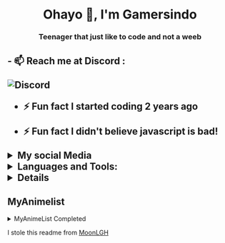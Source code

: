 <h1 align="center">Ohayo 👋, I'm Gamersindo</h1>
<h3 align="center">Teenager that just like to code and not a weeb</h3>


<h2> - 📫 Reach me at Discord : 
   
![Discord](https://lanyard.cnrad.dev/api/694370838719234151?idleMessage=Hello&20there!)
- ⚡ Fun fact **I started coding 2 years ago**

- ⚡ Fun fact **I didn't believe javascript is bad!**
<details>
    <summary>My social Media</summary>
    <p align="left">
      <p>Nothing yet!</p>
    </p>
</details>

<details>
    <summary align="left">Languages and Tools:</summary> <a
        href="https://nodejs.org" target="_blank"> <img
            src="https://raw.githubusercontent.com/devicons/devicon/master/icons/nodejs/nodejs-original-wordmark.svg"
            alt="nodejs" width="40" height="40" /> </a> <a href="https://www.python.org" target="_blank"> <img
            src="https://raw.githubusercontent.com/devicons/devicon/master/icons/python/python-original.svg"
            alt="python" width="40" height="40" /> </a> <a href="https://reactjs.org/" target="_blank"> <img
            src="https://raw.githubusercontent.com/devicons/devicon/master/icons/react/react-original-wordmark.svg"
            alt="react" width="40" height="40" /> </a> <a href="https://www.typescriptlang.org/" target="_blank">
  </details>
    
<details>
    <summary align="left">My accomplishments:</summary>
  <hr>
    <h2>Stats at github</h2>
    <img src="https://github-readme-stats.vercel.app/api?username=gamersindo1223&show_icons=true&theme=tokyonight" alt="Gamersindo"></a>
    <h2>Made my first api!</h2>
    <img src="https://github-readme-stats.vercel.app/api/pin/?username=gamersindo1223&repo=Api-genshincodelist" alt="Gamersindo"></a>
  </details>
 <h2>MyAnimelist</h2>
 <!-- MAL_ANIMECOMPLETED:GRID -->
 <details>
<summary align="left">MyAnimeList Completed</summary><img height="200px" width="150px" title="Assassination Classroom (Ansatsu Kyoushitsu)" src="https://cdn.myanimelist.net/images/anime/5/75639.jpg"><img height="200px" width="150px" title="Assassination Classroom Second Season (Ansatsu Kyoushitsu 2nd Season)" src="https://cdn.myanimelist.net/images/anime/8/77966.jpg"><img height="200px" width="150px" title="Lycoris Recoil (Lycoris Recoil)" src="https://cdn.myanimelist.net/images/anime/1392/124401.jpg"><img height="200px" width="150px" title="Rascal Does Not Dream of Bunny Girl Senpai (Seishun Buta Yarou wa Bunny Girl Senpai no Yume wo Minai)" src="https://cdn.myanimelist.net/images/anime/1479/135004.jpg"><img height="200px" width="150px" title="Rascal Does Not Dream of a Dreaming Girl (Seishun Buta Yarou wa Yumemiru Shoujo no Yume wo Minai)" src="https://cdn.myanimelist.net/images/anime/1613/102179.jpg"></details> 
<!-- MAL_ANIMECOMPLETED:GRID_END -->
<footer>
  <p>I stole this readme from  <a href="https://github.com/MoonLGH/MoonLGH/blob/main/README.md">MoonLGH</a></p>
</footer>
